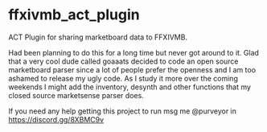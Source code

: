 # ffxivmb_act_plugin
ACT Plugin for sharing marketboard data to FFXIVMB.

Had been planning to do this for a long time but never got around to it. Glad that a very cool dude called goaaats decided to code
an open source marketboard parser since a lot of people prefer the openness and I am too ashamed to release my ugly code.
As I study it more over the coming weekends I might add the inventory, desynth and other functions that my closed source marketsense
parser does.

If you need any help getting this project to run msg me @purveyor in https://discord.gg/8XBMC9v
